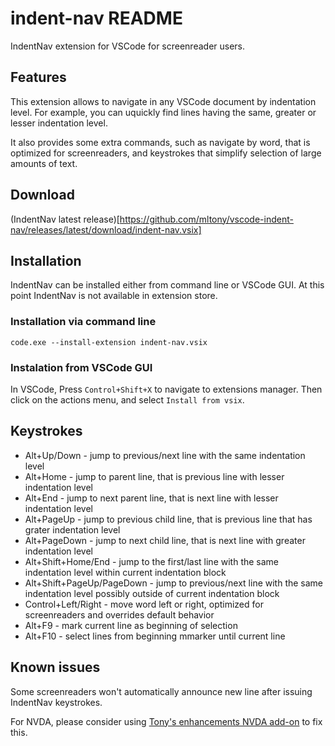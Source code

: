 # indent-nav README

IndentNav extension for VSCode for screenreader users.

## Features

This extension allows to navigate in any VSCode document by indentation level. For example, you can uquickly find lines having the same, greater or lesser indentation level.

It also provides some extra commands, such as navigate by word, that is optimized for screenreaders, and keystrokes that simplify selection of large amounts of text.

## Download

(IndentNav latest release)[https://github.com/mltony/vscode-indent-nav/releases/latest/download/indent-nav.vsix]

## Installation

IndentNav can be installed either from command line or VSCode GUI. At this point IndentNav is not available in extension store.

### Installation via command line

```code.exe --install-extension indent-nav.vsix```

### Instalation from VSCode GUI

In VSCode, Press `Control+Shift+X` to navigate to extensions manager.
Then click on the actions menu, and select `Install from vsix`.

## Keystrokes

* Alt+Up/Down - jump to previous/next line with the same indentation level
* Alt+Home - jump to parent line, that is previous line with lesser indentation level
* Alt+End - jump to next parent line, that is next line with lesser indentation level
* Alt+PageUp - jump to previous child line, that is previous line that has grater indentation level
* Alt+PageDown - jump to next child line, that is next line with greater indentation level
* Alt+Shift+Home/End - jump to the first/last line with the same indentation level within current indentation block
* Alt+Shift+PageUp/PageDown - jump to previous/next line with the same indentation level possibly outside of current indentation block
* Control+Left/Right - move word left or right, optimized for screenreaders and overrides default behavior
* Alt+F9 - mark current line as beginning of selection
* Alt+F10 - select lines from beginning mmarker until current line

## Known issues

Some screenreaders won't automatically announce new line after issuing IndentNav keystrokes.

For NVDA, please consider using [Tony's enhancements NVDA add-on](https://github.com/mltony/nvda-tonys-enhancements/) to fix this.

